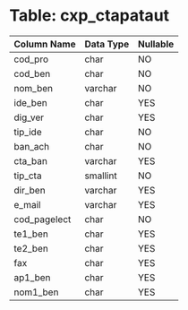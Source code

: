# Table: cxp_ctapataut

| Column Name | Data Type | Nullable |
|-------------|-----------|----------|
| cod_pro | char | NO |
| cod_ben | char | NO |
| nom_ben | varchar | NO |
| ide_ben | char | YES |
| dig_ver | char | YES |
| tip_ide | char | NO |
| ban_ach | char | NO |
| cta_ban | varchar | YES |
| tip_cta | smallint | NO |
| dir_ben | varchar | YES |
| e_mail | varchar | YES |
| cod_pagelect | char | NO |
| te1_ben | char | YES |
| te2_ben | char | YES |
| fax | char | YES |
| ap1_ben | char | YES |
| nom1_ben | char | YES |
